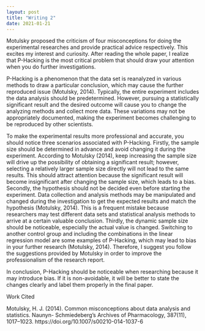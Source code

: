 ```yaml
---
layout: post
title: "Writing 2"
date: 2021-01-21
---
```


<p>Motulsky proposed the criticism of four misconceptions for doing the experimental researches and provide practical advice respectively. This excites my interest and curiosity. After reading the whole paper, I realize that P-Hacking is the most critical problem that should draw your attention when you do further investigations. 

<p>P-Hacking is a phenomenon that the data set is reanalyzed in various methods to draw a particular conclusion, which may cause the further reproduced issue (Motulsky, 2014). Typically, the entire experiment includes the data analysis should be predetermined. However, pursuing a statistically significant result and the desired outcome will cause you to change the analyzing methods and collect more data. These variations may not be appropriately documented, making the experiment becomes challenging to be reproduced by other scientists. 

<p>To make the experimental results more professional and accurate, you should notice three scenarios associated with P-Hacking. Firstly, the sample size should be determined in advance and avoid changing it during the experiment. According to Motulsky (2014), keep increasing the sample size will drive up the possibility of obtaining a significant result; however, selecting a relatively larger sample size directly will not lead to the same results. This should attract attention because the significant result will become insignificant after changing the sample size, which leads to a bias. Secondly, the hypothesis should not be decided even before starting the experiment. Data collection and analysis methods may be manipulated and changed during the investigation to get the expected results and match the hypothesis (Motulsky, 2014). This is a frequent mistake because researchers may test different data sets and statistical analysis methods to arrive at a certain valuable conclusion. Thirdly, the dynamic sample size should be noticeable, especially the actual value is changed. Switching to another control group and including the combinations in the linear regression model are some examples of P-Hacking, which may lead to bias in your further research (Motulsky, 2014). Therefore, I suggest you follow the suggestions provided by Motulsky in order to improve the professionalism of the research report. 

<p>In conclusion, P-Hacking should be noticeable when researching because it may introduce bias. If it is non-avoidable, it will be better to state the changes clearly and label them properly in the final paper. 

<p>Work Cited

<p>Motulsky, H. J. (2014). Common misconceptions about data analysis and statistics. Naunyn-
	Schmiedeberg’s Archives of Pharmacology, 387(11), 1017–1023. 
	https://doi.org/10.1007/s00210-014-1037-6
